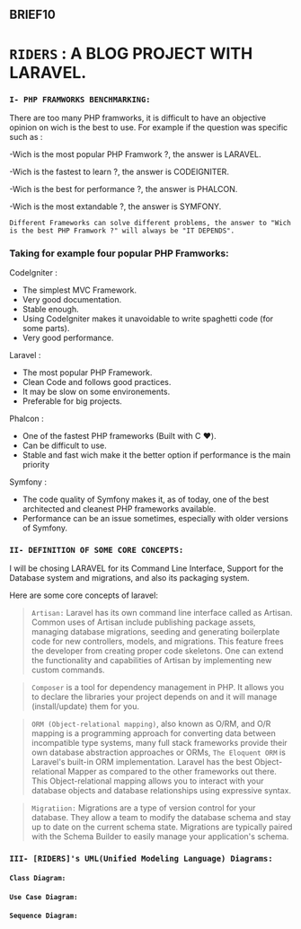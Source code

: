 ## BRIEF10
# ```RIDERS``` : A BLOG PROJECT WITH LARAVEL.

### ``I- PHP FRAMWORKS BENCHMARKING:``
There are too many PHP framworks, it is difficult to have an objective opinion on wich is the best to use.
For example if the question was specific such as :

  -Wich is the most popular PHP Framwork ?, the answer is LARAVEL.
  
  -Wich is the fastest to learn ?, the answer is CODEIGNITER.
  
  -Wich is the best for performance ?, the answer is PHALCON.
  
  -Wich is the most extandable ?, the answer is SYMFONY.   
  
``Different Frameworks can solve different problems, the answer to "Wich is the best PHP Framwork ?" will always be "IT DEPENDS".``

### Taking for example four popular PHP Framworks:

CodeIgniter : 
- The simplest MVC Framework. 
- Very good documentation.
- Stable enough.
- Using CodeIgniter makes it unavoidable to write spaghetti code (for some parts).
- Very good performance.

Laravel : 
- The most popular PHP Framework.
- Clean Code and follows good practices.
- It may be slow on some environements.
- Preferable for big projects.

Phalcon :
- One of the fastest PHP frameworks (Built with C :heart:).
- Can be difficult to use.
- Stable and fast wich make it the better option if performance is the main priority

Symfony :
- The code quality of Symfony makes it, as of today, one of the best architected and cleanest PHP frameworks available.
- Performance can be an issue sometimes, especially with older versions of Symfony.





### ``II- DEFINITION OF SOME CORE CONCEPTS:`` 

I will be chosing LARAVEL for its Command Line Interface, Support for the Database system and migrations, and also its packaging system.

Here are some core concepts of laravel:
 > ``Artisan:`` Laravel has its own command line interface called as Artisan. Common uses of Artisan include publishing package assets, managing database migrations, seeding and generating boilerplate code for new controllers, models, and migrations. This feature frees the developer from creating proper code skeletons. One can extend the functionality and capabilities of Artisan by implementing new custom commands.

 > ``Composer`` is a tool for dependency management in PHP. It allows you to declare the libraries your project depends on and it will manage (install/update) them for you.

 > ``ORM (Object-relational mapping)``, also known as O/RM, and O/R mapping is a programming approach for converting data between incompatible type systems, many full stack frameworks provide their own database abstraction approaches or ORMs, ``The Eloquent ORM`` is Laravel's built-in ORM implementation. Laravel has the best Object-relational Mapper as compared to the other frameworks out there. This Object-relational mapping allows you to interact with your database objects and database relationships using expressive syntax.

 > ``Migratiion:`` Migrations are a type of version control for your database. They allow a team to modify the database schema and stay up to date on the current schema state. Migrations are typically paired with the Schema Builder to easily manage your application's schema.
 
 
 
 
### ``III- [RIDERS]'s UML(Unified Modeling Language) Diagrams:`` 

#### ```Class Diagram:```


#### ```Use Case Diagram:```


#### ```Sequence Diagram:```
